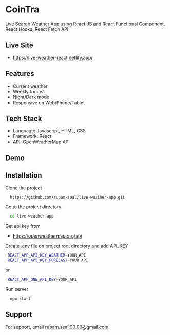 # CoinTra
Live Search Weather App using React JS and React Functional Component, React Hooks, React Fetch API

## Live Site

- https://live-weather-react.netlify.app/

## Features

- Current weather
- Weekly forcast
- Night/Dark mode
- Responsive on Web/Phone/Tablet

## Tech Stack

- Language: Javascript, HTML, CSS
- Framework: React
- API: OpenWeatherMap API

## Demo



## Installation

Clone the project

```bash
  https://github.com/rupam-seal/live-weather-app.git
```

Go to the project directory

```bash
  cd live-weather-app

```

Get api key from

- https://openweathermap.org/api

Create .env file on project root directory and add API_KEY

```bash
 REACT_APP_API_KEY_WEATHER=YOUR_API
 REACT_APP_API_KEY_FORECAST=YOUR API

```

or

```bash
 REACT_APP_ONE_API_KEY=YOUR_API
```

Run server

```bash
  npm start
```

## Support

For support, email rupam.seal.00.00@gmail.com

